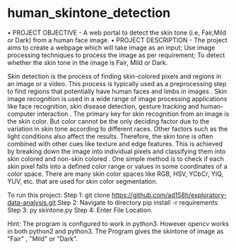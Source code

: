 # human_skintone_detection
•	PROJECT OBJECTIVE - A web portal to detect the skin tone (i.e, Fair,Mild or Dark) from a human face image.
•	PROJECT DESCRIPTION - The project aims to create a webpage which will take image as an input; Use image processing techniques to process the image as per requirement; To detect whether the skin tone in the image is Fair, Mild or Dark.

  Skin detection is the process of finding skin-colored pixels and regions in an image or a video. This process is typically used as a preprocessing step to find regions that potentially have human faces and limbs in images . Skin image recognition is used in a wide range of image processing applications like face recognition, skin disease detection, gesture tracking and human-computer interaction . The primary key for skin recognition from an image is the skin color. But color cannot be the only deciding factor due to the variation in skin tone according to different races. Other factors such as the light conditions also affect the results. Therefore, the skin tone is often combined with other cues like texture and edge features. This is achieved by breaking down the image into individual pixels and classifying them into skin colored and non-skin colored . One simple method is to check if each skin pixel falls into a defined color range or values in some coordinates of a color space. There are many skin color spaces like RGB, HSV, YCbCr, YIQ, YUV, etc. that are used for skin color segmentation.
  
  To run this project:
  Step 1:
  git clone https://github.com/ad158h/exploratory-data-analysis.git
  Step 2: Navigate to directory
  pip install -r requirements
  Step 3:
  py skintone.py
  Step 4: Enter File Location.
  
  Hint: The program is configured to work in python3. However opencv works in both python2 and python3.
  The Program gives the skintone of image as "Fair" , "Mild" or "Dark".
